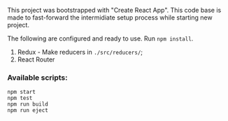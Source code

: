 This project was bootstrapped with "Create React App". This code base is made to fast-forward the intermidiate setup process while starting new project.

The following are configured and ready to use. Run `npm install`.  

1) Redux - Make reducers in `./src/reducers/`;
2) React Router


### Available scripts:  
`npm start`  
`npm test`  
`npm run build`  
`npm run eject`  
